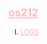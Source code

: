 
<body>
  <h2><a href="https://indiradr.github.io/os212/" style="color: lightpink">os212</a></h2>
  <ol type="I">
        <li><a href="https://raw.githubusercontent.com/indiradr/os212/master/TXT/mylog.txt" style="color: lightpink">LOGS</a></li>
    </ol>
</body>
